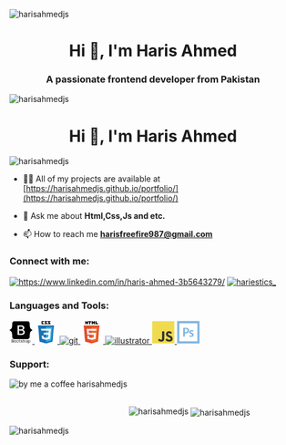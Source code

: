 
<p align="left"> <img src="https://1.bp.blogspot.com/-7A4WynwLsMw/XbBpCXG8fHI/AAAAAAAAMt4/uOa1bpLskYgrwGbllhSu2SDj_Mig8SXJQCLcBGAsYHQ/s1600/2000_600px.gif" alt="harisahmedjs" /> </p>
<h1 align="center">Hi 👋, I'm Haris Ahmed</h1>
<h3 align="center">A passionate frontend developer from Pakistan</h3>

<p align="left"> <img src="https://cdn.dribbble.com/users/1162077/screenshots/3848914/programmer.gif" alt="harisahmedjs" /> </p><h1 align="center">Hi 👋, I'm Haris Ahmed</h1>


<p align="left"> <img src="https://komarev.com/ghpvc/?username=harisahmedjs&label=Profile%20views&color=0e75b6&style=flat" alt="harisahmedjs" /> </p>

- 👨‍💻 All of my projects are available at [https://harisahmedjs.github.io/portfolio/](https://harisahmedjs.github.io/portfolio/)

- 💬 Ask me about **Html,Css,Js and etc.**

- 📫 How to reach me **harisfreefire987@gmail.com**

<h3 align="left">Connect with me:</h3>
<p align="left">
<a href="https://linkedin.com/in/https://www.linkedin.com/in/haris-ahmed-3b5643279/" target="blank"><img align="center" src="https://raw.githubusercontent.com/rahuldkjain/github-profile-readme-generator/master/src/images/icons/Social/linked-in-alt.svg" alt="https://www.linkedin.com/in/haris-ahmed-3b5643279/" height="30" width="40" /></a>
<a href="https://instagram.com/hariestics_" target="blank"><img align="center" src="https://raw.githubusercontent.com/rahuldkjain/github-profile-readme-generator/master/src/images/icons/Social/instagram.svg" alt="hariestics_" height="30" width="40" /></a>
</p>

<h3 align="left">Languages and Tools:</h3>
<p align="left"> <a href="https://getbootstrap.com" target="_blank" rel="noreferrer"> <img src="https://raw.githubusercontent.com/devicons/devicon/master/icons/bootstrap/bootstrap-plain-wordmark.svg" alt="bootstrap" width="40" height="40"/> </a> <a href="https://www.w3schools.com/css/" target="_blank" rel="noreferrer"> <img src="https://raw.githubusercontent.com/devicons/devicon/master/icons/css3/css3-original-wordmark.svg" alt="css3" width="40" height="40"/> </a> <a href="https://git-scm.com/" target="_blank" rel="noreferrer"> <img src="https://www.vectorlogo.zone/logos/git-scm/git-scm-icon.svg" alt="git" width="40" height="40"/> </a> <a href="https://www.w3.org/html/" target="_blank" rel="noreferrer"> <img src="https://raw.githubusercontent.com/devicons/devicon/master/icons/html5/html5-original-wordmark.svg" alt="html5" width="40" height="40"/> </a> <a href="https://www.adobe.com/in/products/illustrator.html" target="_blank" rel="noreferrer"> <img src="https://www.vectorlogo.zone/logos/adobe_illustrator/adobe_illustrator-icon.svg" alt="illustrator" width="40" height="40"/> </a> <a href="https://developer.mozilla.org/en-US/docs/Web/JavaScript" target="_blank" rel="noreferrer"> <img src="https://raw.githubusercontent.com/devicons/devicon/master/icons/javascript/javascript-original.svg" alt="javascript" width="40" height="40"/> </a> <a href="https://www.photoshop.com/en" target="_blank" rel="noreferrer"> <img src="https://raw.githubusercontent.com/devicons/devicon/master/icons/photoshop/photoshop-line.svg" alt="photoshop" width="40" height="40"/> </a> </p>

<h3 align="left">Support:</h3>
<p><a href="https://www.buymeacoffee.com/by me a coffee harisahmedjs"> <img align="left" src="https://cdn.buymeacoffee.com/buttons/v2/default-yellow.png" height="50" width="210" alt="by me a coffee harisahmedjs" /></a></p><br><br>

<p><img align="left" src="https://github-readme-stats.vercel.app/api/top-langs?username=harisahmedjs&show_icons=true&locale=en&layout=compact" alt="harisahmedjs" /></p>

<p>&nbsp;<img align="center" src="https://github-readme-stats.vercel.app/api?username=harisahmedjs&show_icons=true&locale=en" alt="harisahmedjs" /></p>

<p><img align="center" src="https://github-readme-streak-stats.herokuapp.com/?user=harisahmedjs&" alt="harisahmedjs" /></p>


